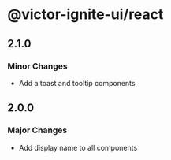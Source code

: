 # @victor-ignite-ui/react

## 2.1.0

### Minor Changes

- Add a toast and tooltip components

## 2.0.0

### Major Changes

- Add display name to all components
